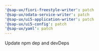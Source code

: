 ```yaml
---
'@sap-ux/fiori-freestyle-writer': patch
'@sap-ux/odata-service-writer': patch
'@sap-ux/ui5-application-writer': patch
'@sap-ux/ui5-config': patch
'@sap-ux/yaml': patch
---
```


Update npm dep and devDeps
